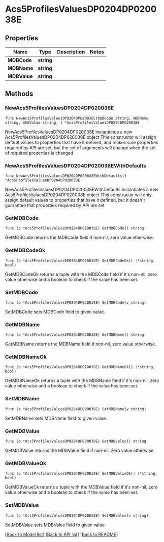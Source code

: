 # Acs5ProfilesValuesDP0204DP020038E

## Properties

Name | Type | Description | Notes
------------ | ------------- | ------------- | -------------
**MDBCode** | **string** |  | 
**MDBName** | **string** |  | 
**MDBValue** | **string** |  | 

## Methods

### NewAcs5ProfilesValuesDP0204DP020038E

`func NewAcs5ProfilesValuesDP0204DP020038E(mDBCode string, mDBName string, mDBValue string, ) *Acs5ProfilesValuesDP0204DP020038E`

NewAcs5ProfilesValuesDP0204DP020038E instantiates a new Acs5ProfilesValuesDP0204DP020038E object
This constructor will assign default values to properties that have it defined,
and makes sure properties required by API are set, but the set of arguments
will change when the set of required properties is changed

### NewAcs5ProfilesValuesDP0204DP020038EWithDefaults

`func NewAcs5ProfilesValuesDP0204DP020038EWithDefaults() *Acs5ProfilesValuesDP0204DP020038E`

NewAcs5ProfilesValuesDP0204DP020038EWithDefaults instantiates a new Acs5ProfilesValuesDP0204DP020038E object
This constructor will only assign default values to properties that have it defined,
but it doesn't guarantee that properties required by API are set

### GetMDBCode

`func (o *Acs5ProfilesValuesDP0204DP020038E) GetMDBCode() string`

GetMDBCode returns the MDBCode field if non-nil, zero value otherwise.

### GetMDBCodeOk

`func (o *Acs5ProfilesValuesDP0204DP020038E) GetMDBCodeOk() (*string, bool)`

GetMDBCodeOk returns a tuple with the MDBCode field if it's non-nil, zero value otherwise
and a boolean to check if the value has been set.

### SetMDBCode

`func (o *Acs5ProfilesValuesDP0204DP020038E) SetMDBCode(v string)`

SetMDBCode sets MDBCode field to given value.


### GetMDBName

`func (o *Acs5ProfilesValuesDP0204DP020038E) GetMDBName() string`

GetMDBName returns the MDBName field if non-nil, zero value otherwise.

### GetMDBNameOk

`func (o *Acs5ProfilesValuesDP0204DP020038E) GetMDBNameOk() (*string, bool)`

GetMDBNameOk returns a tuple with the MDBName field if it's non-nil, zero value otherwise
and a boolean to check if the value has been set.

### SetMDBName

`func (o *Acs5ProfilesValuesDP0204DP020038E) SetMDBName(v string)`

SetMDBName sets MDBName field to given value.


### GetMDBValue

`func (o *Acs5ProfilesValuesDP0204DP020038E) GetMDBValue() string`

GetMDBValue returns the MDBValue field if non-nil, zero value otherwise.

### GetMDBValueOk

`func (o *Acs5ProfilesValuesDP0204DP020038E) GetMDBValueOk() (*string, bool)`

GetMDBValueOk returns a tuple with the MDBValue field if it's non-nil, zero value otherwise
and a boolean to check if the value has been set.

### SetMDBValue

`func (o *Acs5ProfilesValuesDP0204DP020038E) SetMDBValue(v string)`

SetMDBValue sets MDBValue field to given value.



[[Back to Model list]](../README.md#documentation-for-models) [[Back to API list]](../README.md#documentation-for-api-endpoints) [[Back to README]](../README.md)



